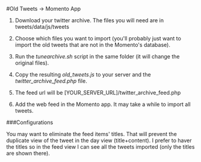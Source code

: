 #Old Tweets -> Momento App

1) Download your twitter archive. The files you will need are in tweets/data/js/tweets

2) Choose which files you want to import (you'll probably just want to import the old tweets that are not in the Momento's database).

3) Run the _tunearchive.sh_ script in the same folder (it will change the original files).

4) Copy the resulting _old_tweets.js_ to your server and the _twitter_archive_feed.php_ file. 

5) The feed url will be [YOUR_SERVER_URL]/twitter_archive_feed.php

6) Add the web feed in the Momento app. It may take a while to import all tweets.

###Configurations

You may want to eliminate the feed items' titles. That will prevent the duplicate view of the tweet in the day view (title+content). I prefer to haver the titles so in the feed view I can see all the tweets imported (only the titles are shown there). 


